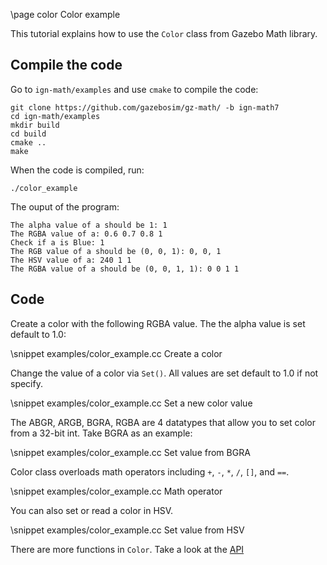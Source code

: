 \page color Color example

This tutorial explains how to use the `Color` class from Gazebo Math library.

## Compile the code

Go to `ign-math/examples` and use `cmake` to compile the code:

```{.sh}
git clone https://github.com/gazebosim/gz-math/ -b ign-math7
cd ign-math/examples
mkdir build
cd build
cmake ..
make
```

When the code is compiled, run:

```{.sh}
./color_example
```

The ouput of the program:

```{.sh}
The alpha value of a should be 1: 1
The RGBA value of a: 0.6 0.7 0.8 1
Check if a is Blue: 1
The RGB value of a should be (0, 0, 1): 0, 0, 1
The HSV value of a: 240 1 1
The RGBA value of a should be (0, 0, 1, 1): 0 0 1 1
```

## Code

Create a color with the following RGBA value. The the alpha value is set default to 1.0:

\snippet examples/color_example.cc Create a color

Change the value of a color via `Set()`. All values are set default to 1.0 if not specify.

\snippet examples/color_example.cc Set a new color value

The ABGR, ARGB, BGRA, RGBA are 4 datatypes that allow you to set color from a 32-bit int. Take BGRA as an example:

\snippet examples/color_example.cc Set value from BGRA

Color class overloads math operators including `+`, `-`, `*`, `/`, `[]`, and `==`.

\snippet examples/color_example.cc Math operator

You can also set or read a color in HSV.

\snippet examples/color_example.cc Set value from HSV

There are more functions in `Color`. Take a look at the [API](https://gazebosim.org/api/math/6.9/classignition_1_1math_1_1Color.html)

